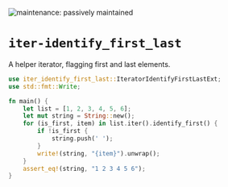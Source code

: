 ![maintenance: passively maintained](https://img.shields.io/badge/maintenance-passively--maintained-yellowgreen.svg)

# `iter-identify_first_last`

A helper iterator, flagging first and last elements.

```rust
use iter_identify_first_last::IteratorIdentifyFirstLastExt;
use std::fmt::Write;

fn main() {
    let list = [1, 2, 3, 4, 5, 6];
    let mut string = String::new();
    for (is_first, item) in list.iter().identify_first() {
        if !is_first {
            string.push(' ');
        }
        write!(string, "{item}").unwrap();
    }
    assert_eq!(string, "1 2 3 4 5 6");
}
```
